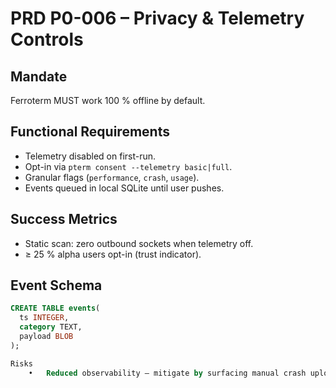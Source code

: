 # PRD P0-006 – Privacy & Telemetry Controls

## Mandate
Ferroterm MUST work 100 % offline by default.

## Functional Requirements
* Telemetry disabled on first-run.
* Opt-in via `pterm consent --telemetry basic|full`.
* Granular flags (`performance`, `crash`, `usage`).
* Events queued in local SQLite until user pushes.

## Success Metrics
* Static scan: zero outbound sockets when telemetry off.
* ≥ 25 % alpha users opt-in (trust indicator).

## Event Schema
```sql
CREATE TABLE events(
  ts INTEGER,
  category TEXT,
  payload BLOB
);

Risks
	•	Reduced observability – mitigate by surfacing manual crash upload cmd.
